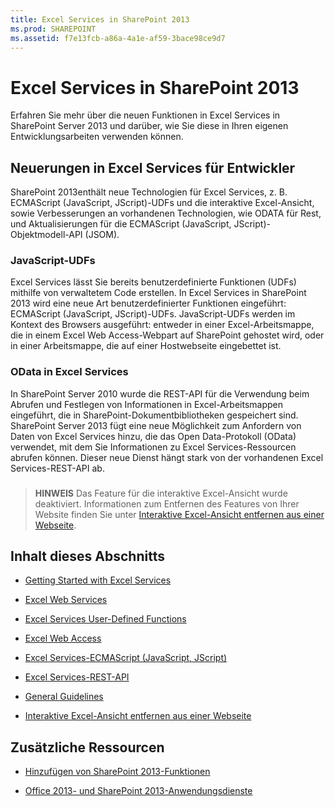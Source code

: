 ```yaml
---
title: Excel Services in SharePoint 2013
ms.prod: SHAREPOINT
ms.assetid: f7e13fcb-a86a-4a1e-af59-3bace98ce9d7
---
```



# Excel Services in SharePoint 2013
Erfahren Sie mehr über die neuen Funktionen in Excel Services in SharePoint Server 2013 und darüber, wie Sie diese in Ihren eigenen Entwicklungsarbeiten verwenden können.
## Neuerungen in Excel Services für Entwickler
<a name="xlsWhatsNew"> </a>

SharePoint 2013enthält neue Technologien für Excel Services, z. B. ECMAScript (JavaScript, JScript)-UDFs und die interaktive Excel-Ansicht, sowie Verbesserungen an vorhandenen Technologien, wie ODATA für Rest, und Aktualisierungen für die ECMAScript (JavaScript, JScript)-Objektmodell-API (JSOM).
  
    
    

### JavaScript-UDFs
<a name="xlsJsUdfs"> </a>

Excel Services lässt Sie bereits benutzerdefinierte Funktionen (UDFs) mithilfe von verwaltetem Code erstellen. In Excel Services in SharePoint 2013 wird eine neue Art benutzerdefinierter Funktionen eingeführt: ECMAScript (JavaScript, JScript)-UDFs. JavaScript-UDFs werden im Kontext des Browsers ausgeführt: entweder in einer Excel-Arbeitsmappe, die in einem Excel Web Access-Webpart auf SharePoint gehostet wird, oder in einer Arbeitsmappe, die auf einer Hostwebseite eingebettet ist. 
  
    
    

### OData in Excel Services
<a name="xlsOdata"> </a>

In SharePoint Server 2010 wurde die REST-API für die Verwendung beim Abrufen und Festlegen von Informationen in Excel-Arbeitsmappen eingeführt, die in SharePoint-Dokumentbibliotheken gespeichert sind. SharePoint Server 2013 fügt eine neue Möglichkeit zum Anfordern von Daten von Excel Services hinzu, die das Open Data-Protokoll (OData) verwendet, mit dem Sie Informationen zu Excel Services-Ressourcen abrufen können. Dieser neue Dienst hängt stark von der vorhandenen Excel Services-REST-API ab.
  
    
    

### 
<a name="xlsOdata"> </a>


> **HINWEIS**
> Das Feature für die interaktive Excel-Ansicht wurde deaktiviert. Informationen zum Entfernen des Features von Ihrer Website finden Sie unter  [Interaktive Excel-Ansicht entfernen aus einer Webseite](removing-excel-interactive-view-from-a-webpage.md). 
  
    
    


## Inhalt dieses Abschnitts
<a name="xlsWhatsNew"> </a>


-  [Getting Started with Excel Services](getting-started-with-excel-services.md)
    
  
-  [Excel Web Services](excel-web-services.md)
    
  
-  [Excel Services User-Defined Functions](excel-services-user-defined-functions.md)
    
  
-  [Excel Web Access](excel-web-access.md)
    
  
-  [Excel Services-ECMAScript (JavaScript, JScript)](excel-services-ecmascript-javascript-jscript.md)
    
  
-  [Excel Services-REST-API](excel-services-rest-api.md)
    
  
-  [General Guidelines](general-guidelines.md)
    
  
-  [Interaktive Excel-Ansicht entfernen aus einer Webseite](removing-excel-interactive-view-from-a-webpage.md)
    
  

## Zusätzliche Ressourcen
<a name="bk_addresources"> </a>


-  [Hinzufügen von SharePoint 2013-Funktionen](add-sharepoint-2013-capabilities.md)
    
  
-  [Office 2013- und SharePoint 2013-Anwendungsdienste](office-2013-and-sharepoint-2013-application-services.md)
    
  

  
    
    

